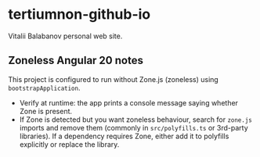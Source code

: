 # tertiumnon-github-io

Vitalii Balabanov personal web site.

## Zoneless Angular 20 notes

This project is configured to run without Zone.js (zoneless) using `bootstrapApplication`.

- Verify at runtime: the app prints a console message saying whether Zone is present.
- If Zone is detected but you want zoneless behaviour, search for `zone.js` imports and remove them (commonly in `src/polyfills.ts` or 3rd-party libraries). If a dependency requires Zone, either add it to polyfills explicitly or replace the library.
